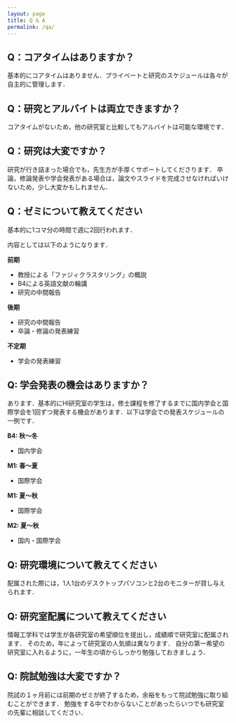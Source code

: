 ```yaml
---
layout: page
title: Q & A
permalink: /qa/
---
```

## **Q：コアタイムはありますか？**
基本的にコアタイムはありません．プライベートと研究のスケジュールは各々が自主的に管理します．

## **Q：研究とアルバイトは両立できますか？**
コアタイムがないため，他の研究室と比較してもアルバイトは可能な環境です．

## **Q：研究は大変ですか？**
研究が行き詰まった場合でも，先生方が手厚くサポートしてくださります．
卒論，修論発表や学会発表がある場合は，論文やスライドを完成させなければいけないため，少し大変かもしれません．

## **Q：ゼミについて教えてください**
基本的に1コマ分の時間で週に2回行われます．


内容としては以下のようになります．

**前期**

- 教授による「ファジィクラスタリング」の概説
- B4による英語文献の輪講
- 研究の中間報告

**後期**
- 研究の中間報告
- 卒論・修論の発表練習

**不定期**
- 学会の発表練習


## **Q: 学会発表の機会はありますか？**
あります．基本的にHI研究室の学生は，修士課程を修了するまでに国内学会と国際学会を1回ずつ発表する機会があります．以下は学会での発表スケジュールの一例です．

**B4: 秋～冬**
- 国内学会

**M1: 春～夏**
- 国際学会

**M1: 夏～秋**
- 国際学会

**M2: 夏～秋**
- 国内・国際学会

## **Q: 研究環境について教えてください**
配属された際には，1人1台のデスクトップパソコンと2台のモニターが貸し与えられます．

## **Q: 研究室配属について教えてください**
情報工学科では学生が各研究室の希望順位を提出し，成績順で研究室に配属されます．
そのため，年によって研究室の人気順は異なります．
自分の第一希望の研究室に入れるように，一年生の頃からしっかり勉強しておきましょう．

## **Q: 院試勉強は大変ですか？**
院試の１ヶ月前には前期のゼミが終了するため，余裕をもって院試勉強に取り組むことができます．
勉強をする中でわからないことがあったらいつでも研究室の先輩に相談してください．


